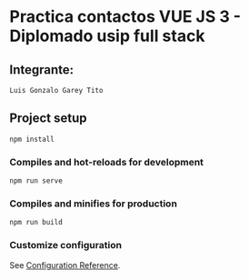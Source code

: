 # Practica contactos VUE JS 3 - Diplomado usip full stack

## Integrante:
```
Luis Gonzalo Garey Tito
```


## Project setup
```
npm install
```

### Compiles and hot-reloads for development
```
npm run serve
```

### Compiles and minifies for production
```
npm run build
```

### Customize configuration
See [Configuration Reference](https://cli.vuejs.org/config/).
